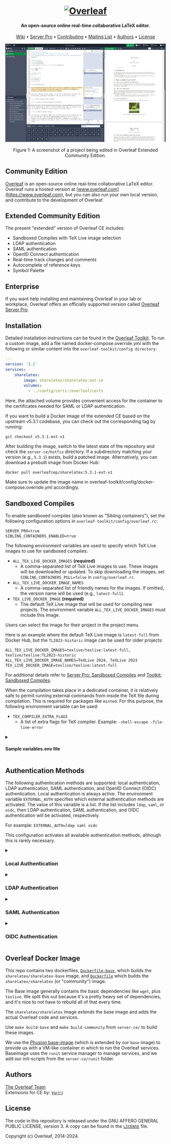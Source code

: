 <h1 align="center">
  <br>
  <a href="https://www.overleaf.com"><img src="doc/logo.png" alt="Overleaf" width="300"></a>
</h1>

<h4 align="center">An open-source online real-time collaborative LaTeX editor.</h4>

<p align="center">
  <a href="https://github.com/overleaf/overleaf/wiki">Wiki</a> •
  <a href="https://www.overleaf.com/for/enterprises">Server Pro</a> •
  <a href="#contributing">Contributing</a> •
  <a href="https://mailchi.mp/overleaf.com/community-edition-and-server-pro">Mailing List</a> •
  <a href="#authors">Authors</a> •
  <a href="#license">License</a>
</p>

<img src="doc/screenshot.png" alt="A screenshot of a project being edited in Overleaf Extended Community Edition">
<p align="center">
  Figure 1: A screenshot of a project being edited in Overleaf Extended Community Edition.
</p>

## Community Edition

[Overleaf](https://www.overleaf.com) is an open-source online real-time collaborative LaTeX editor. Overleaf runs a hosted version at [www.overleaf.com](https://www.overleaf.com), but you can also run your own local version, and contribute to the development of Overleaf.

## Extended Community Edition

The present "extended" version of Overleaf CE includes:

- Sandboxed Compiles with TeX Live image selection
- LDAP authentication
- SAML authentication
- OpenID Connect authentication
- Real-time track changes and comments
- Autocomplete of reference keys
- Symbol Palette

## Enterprise

If you want help installing and maintaining Overleaf in your lab or workplace, Overleaf offers an officially supported version called [Overleaf Server Pro](https://www.overleaf.com/for/enterprises).

## Installation

Detailed installation instructions can be found in the [Overleaf Toolkit](https://github.com/overleaf/toolkit/).
To run a custom image, add a file named docker-compose.override.yml with the following or similar content into the `overleaf-toolkit/config directory`:

```yml
---
version: '2.2'
services:
    sharelatex:
        image: sharelatex/sharelatex:ext-ce
        volumes:
          - ../config/certs:/overleaf/certs
```
Here, the attached volume provides convenient access for the container to the certificates needed for SAML or LDAP authentication.

If you want to build a Docker image of the extended CE based on the upstream v5.3.1 codebase, you can check out the corresponding tag by running:
```
git checkout v5.3.1-ext-v1
```
After building the image, switch to the latest state of the repository and check the `server-ce/hotfix` directory. If a subdirectory matching your version (e.g., `5.3.1`) exists, build a patched image.
Alternatively, you can download a prebuilt image from Docker Hub:
```
docker pull overleafcep/sharelatex:5.3.1-ext-v1
```
Make sure to update the image name in overleaf-toolkit/config/docker-compose.override.yml accordingly.

## Sandboxed Compiles

To enable sandboxed compiles (also known as "Sibling containers"), set the following configuration options in `overleaf-toolkit/config/overleaf.rc`:

```
SERVER_PRO=true
SIBLING_CONTAINERS_ENABLED=true
```

The following environment variables are used to specify which TeX Live images to use for sandboxed compiles:

- `ALL_TEX_LIVE_DOCKER_IMAGES` **(required)**
    * A comma-separated list of TeX Live images to use. These images will be downloaded or updated.
      To skip downloading the images, set `SIBLING_CONTAINERS_PULL=false` in `config/overleaf.rc`.
- `ALL_TEX_LIVE_DOCKER_IMAGE_NAMES`
    * A comma-separated list of friendly names for the images. If omitted, the version name will be used (e.g., `latest-full`).
- `TEX_LIVE_DOCKER_IMAGE` **(required)**
    * The default TeX Live image that will be used for compiling new projects. The environment variable `ALL_TEX_LIVE_DOCKER_IMAGES` must include this image.

Users can select the image for their project in the project menu.

Here is an example where the default TeX Live image is `latest-full` from Docker Hub, but the `TL2023-historic` image can be used for older projects:
```
ALL_TEX_LIVE_DOCKER_IMAGES=texlive/texlive:latest-full, texlive/texlive:TL2023-historic
ALL_TEX_LIVE_DOCKER_IMAGE_NAMES=TeXLive 2024, TeXLive 2023
TEX_LIVE_DOCKER_IMAGE=texlive/texlive:latest-full
```
For additional details refer to
[Server Pro: Sandboxed Compiles](https://github.com/overleaf/overleaf/wiki/Server-Pro:-Sandboxed-Compiles) and
[Toolkit: Sandboxed Compiles](https://github.com/overleaf/toolkit/blob/master/doc/sandboxed-compiles.md).

When the compilation takes place in a dedicated container, it is relatively safe to permit running external commands from inside the TeX
file during compilation. This is required for packages like `minted`. For this purpose, the following environment variable can be used:

- `TEX_COMPILER_EXTRA_FLAGS`
    * A list of extra flags for TeX compiler. Example: `-shell-escape -file-line-error`

<details>
<summary><h4>Sample variables.env file</h4></summary>

```
OVERLEAF_APP_NAME="Our Overleaf Instance"

ENABLED_LINKED_FILE_TYPES=project_file,project_output_file

# Enables Thumbnail generation using ImageMagick
ENABLE_CONVERSIONS=true

# Disables email confirmation requirement
EMAIL_CONFIRMATION_DISABLED=true

## Nginx
# NGINX_WORKER_PROCESSES=4
# NGINX_WORKER_CONNECTIONS=768

## Set for TLS via nginx-proxy
# OVERLEAF_BEHIND_PROXY=true
# OVERLEAF_SECURE_COOKIE=true

OVERLEAF_SITE_URL=http://my-overleaf-instance.com
OVERLEAF_NAV_TITLE=Our Overleaf Instance
# OVERLEAF_HEADER_IMAGE_URL=http://somewhere.com/mylogo.png
OVERLEAF_ADMIN_EMAIL=support@example.com

OVERLEAF_LEFT_FOOTER=[{"text": "Contact your support team", "url": "mailto:support@example.com"}]
OVERLEAF_RIGHT_FOOTER=[{"text":"Hello, I am on the Right", "url":"https://github.com/yu-i-i/overleaf-cep"}]

OVERLEAF_EMAIL_FROM_ADDRESS=team@example.com
OVERLEAF_EMAIL_SMTP_HOST=smtp.example.com
OVERLEAF_EMAIL_SMTP_PORT=587
OVERLEAF_EMAIL_SMTP_SECURE=false
# OVERLEAF_EMAIL_SMTP_USER=
# OVERLEAF_EMAIL_SMTP_PASS=
# OVERLEAF_EMAIL_SMTP_NAME=
OVERLEAF_EMAIL_SMTP_LOGGER=false
OVERLEAF_EMAIL_SMTP_TLS_REJECT_UNAUTH=true
OVERLEAF_EMAIL_SMTP_IGNORE_TLS=false
OVERLEAF_CUSTOM_EMAIL_FOOTER=This system is run by department x

OVERLEAF_PROXY_LEARN=true
NAV_HIDE_POWERED_BY=true

########################
## Sandboxed Compiles ##
########################

ALL_TEX_LIVE_DOCKER_IMAGES=texlive/texlive:latest-full, texlive/texlive:TL2023-historic
ALL_TEX_LIVE_DOCKER_IMAGE_NAMES=TeXLive 2024, TeXLive 2023
TEX_LIVE_DOCKER_IMAGE=texlive/texlive:latest-full
TEX_COMPILER_EXTRA_FLAGS=-shell-escape
```
</details>

## Authentication Methods

The following authentication methods are supported: local authentication, LDAP authentication, SAML authentication,
and OpenID Connect (OIDC) authentication. Local authentication is always active. The environment variable `EXTERNAL_AUTH`
specifies which external authentication methods are activated. The value of this variable is a list. If the list includes `ldap`, `saml`, or `oidc`,
then LDAP authentication, SAML authentication, and OIDC authentication will be activated, respectively. 

For example: `EXTERNAL_AUTH=ldap saml oidc`

This configuration activates all available authentication methods, although this is rarely necessary.

<details>
<summary><h3>Local Authentication</h3></summary>

Password of local users stored in the MongoDB database. An admin user can create a new local user. For details, visit the
[wiki of Overleaf project](https://github.com/overleaf/overleaf/wiki/Creating-and-managing-users).

It is possible to enforce password restrictions on local users:


* `OVERLEAF_PASSWORD_VALIDATION_MIN_LENGTH`: The minimum length required

* `OVERLEAF_PASSWORD_VALIDATION_MAX_LENGTH`: The maximum length allowed

* `OVERLEAF_PASSWORD_VALIDATION_PATTERN`: is used to validate password strength

  - `abc123` – password requires 3 letters and 3 numbers and be at least 6 characters long
  - `aA` – password requires lower and uppercase letters and be at least 2 characters long
  - `ab$3` – it must contain letters, digits and symbols and be at least 4 characters long
  - There are 4 groups of characters: letters, UPPERcase letters, digits, symbols. Anything that is neither a letter nor a digit is considered to be a symbol.

</details>

<details>
<summary><h3>LDAP Authentication</h3></summary>

Internally, Overleaf LDAP uses the [passport-ldapauth](https://github.com/vesse/passport-ldapauth) library. Most of these configuration options are passed through to the `server` config object which is used to configure `passport-ldapauth`. If you are having issues configuring LDAP, it is worth reading the README for `passport-ldapauth` to understand the configuration it expects.

When using Local and LDAP authentication methods, a user enters a `username` and `password` in the login form. If LDAP authentication is enabled, it is attempted first:

1. An LDAP user is searched for in the LDAP directory using the filter defined by `OVERLEAF_LDAP_SEARCH_FILTER` and authenticated.
2. If authentication is successful, the Overleaf users database is checked for a user with the primary email address that matches the email address of the authenticated LDAP user:
   - If a matching user is found, the `hashedPassword` field for this user is deleted (if it exists). This ensures that the user can only log in via LDAP authentication in the future.
   - If no matching user is found, a new Overleaf user is created using the email, first name, and last name retrieved from the LDAP server.
3. If LDAP authentication fails or is unsuccessful, local authentication is attempted.

#### Environment Variables

- `OVERLEAF_LDAP_URL` **(required)**
    * URL of the LDAP server.

      - Example: `ldaps://ldap.example.com:636` (LDAP over SSL)
      - Example: `ldap://ldap.example.com:389` (unencrypted or STARTTLS, if configured).

- `OVERLEAF_LDAP_EMAIL_ATT`
    * The email attribute returned by the LDAP server, default `mail`. Each LDAP user must have at least one email address.
      If multiple addresses are provided, only the first one will be used.

- `OVERLEAF_LDAP_FIRST_NAME_ATT`
    * The property name holding the first name of the user which is used in the application, usually `givenName`.

- `OVERLEAF_LDAP_LAST_NAME_ATT`
    * The property name holding the family name of the user which is used in the application, usually `sn`.

- `OVERLEAF_LDAP_NAME_ATT`
    * The property name holding the full name of the user, usually `cn`. If either of the two previous variables is not defined,
      the first and/or last name of the user is extracted from this variable. Otherwise, it is not used.

- `OVERLEAF_LDAP_PLACEHOLDER`
    * The placeholder for the login form, defaults to `Username`.

- `OVERLEAF_LDAP_UPDATE_USER_DETAILS_ON_LOGIN`
    * If set to `true`, updates the LDAP user `first_name` and `last_name` field on login, and turn off the user details form on the `/user/settings`
      page for LDAP users. Otherwise, details will be fetched only on first login.

- `OVERLEAF_LDAP_BIND_DN`
    * The distinguished name of the LDAP user that should be used for the LDAP connection
      (this user should be able to search/list accounts on the LDAP server),
      e.g., `cn=ldap_reader,dc=example,dc=com`. If not defined, anonymous binding is used.

- `OVERLEAF_LDAP_BIND_CREDENTIALS`
    * Password for `OVERLEAF_LDAP_BIND_DN`.

- `OVERLEAF_LDAP_BIND_PROPERTY`
    * Property of the user to bind against the client, defaults to `dn`.

- `OVERLEAF_LDAP_SEARCH_BASE` **(required)**
    * The base DN from which to search for users. E.g., `ou=people,dc=example,dc=com`.

- `OVERLEAF_LDAP_SEARCH_FILTER`
    * LDAP search filter with which to find a user. Use the literal '{{username}}' to have the given username be interpolated in for the LDAP search.

      - Example: `(|(uid={{username}})(mail={{username}}))` (user can login with email or with login name).
      - Example: `(sAMAccountName={{username}})` (Active Directory).

- `OVERLEAF_LDAP_SEARCH_SCOPE`
    * The scope of the search can be `base`, `one`, or `sub` (default).

- `OVERLEAF_LDAP_SEARCH_ATTRIBUTES`
    * JSON array of attributes to fetch from the LDAP server, e.g., `["uid", "mail", "givenName", "sn"]`.
      By default, all attributes are fetched.

- `OVERLEAF_LDAP_STARTTLS`
    * If `true`, LDAP over TLS is used.

- `OVERLEAF_LDAP_TLS_OPTS_CA_PATH`
    * Path to the file containing the CA certificate used to verify the LDAP server's SSL/TLS certificate. If there are multiple certificates, then
      it can be a JSON array of paths to the certificates. The files must be accessible to the docker container.

      - Example (one certificate): `/overleaf/certs/ldap_ca_cert.pem`
      - Example (multiple certificates): `["/overleaf/certs/ldap_ca_cert1.pem", "/overleaf/certs/ldap_ca_cert2.pem"]`

- `OVERLEAF_LDAP_TLS_OPTS_REJECT_UNAUTH`
    * If `true`, the server certificate is verified against the list of supplied CAs.

- `OVERLEAF_LDAP_CACHE`
    * If `true`, then up to 100 credentials at a time will be cached for 5 minutes.

- `OVERLEAF_LDAP_TIMEOUT`
    * How long the client should let operations live for before timing out, ms (Default: Infinity).

- `OVERLEAF_LDAP_CONNECT_TIMEOUT`
    * How long the client should wait before timing out on TCP connections, ms (Default: OS default).

- `OVERLEAF_LDAP_IS_ADMIN_ATT` and `OVERLEAF_LDAP_IS_ADMIN_ATT_VALUE`
    * When both environment variables are set, the login process updates `user.isAdmin = true` if the LDAP profile contains the attribute specified by
     `OVERLEAF_LDAP_IS_ADMIN_ATT` and its value either matches `OVERLEAF_LDAP_IS_ADMIN_ATT_VALUE` or is an array containing `OVERLEAF_LDAP_IS_ADMIN_ATT_VALUE`,
      otherwise `user.isAdmin` is set to `false`. If either of these variables is not set, then the admin status is only set to `true` during admin user
      creation in Launchpad.

The following five variables are used to configure how user contacts are retrieved from the LDAP server.

- `OVERLEAF_LDAP_CONTACTS_FILTER`
    * The filter used to search for users in the LDAP server to be loaded into contacts. The placeholder '{{userProperty}}' within the filter is replaced with the value of
    the property specified by `OVERLEAF_LDAP_CONTACTS_PROPERTY` from the LDAP user initiating the search. If not defined, no users are retrieved from the LDAP server into contacts.

- `OVERLEAF_LDAP_CONTACTS_SEARCH_BASE`
    * Specifies the base DN from which to start searching for the contacts. Defaults to `OVERLEAF_LDAP_SEARCH_BASE`.

- `OVERLEAF_LDAP_CONTACTS_SEARCH_SCOPE`
    * The scope of the search can be `base`, `one`, or `sub` (default).

- `OVERLEAF_LDAP_CONTACTS_PROPERTY`
    * Specifies the property of the user object that will replace the '{{userProperty}}' placeholder in the `OVERLEAF_LDAP_CONTACTS_FILTER`.

- `OVERLEAF_LDAP_CONTACTS_NON_LDAP_VALUE`
    * Specifies the value of the `OVERLEAF_LDAP_CONTACTS_PROPERTY` if the search is initiated by a non-LDAP user. If this variable is not defined, the resulting filter
      will match nothing. The value `*` can be used as a wildcard.

<details>
<summary><h5>Example</h5></summary>

    OVERLEAF_LDAP_CONTACTS_FILTER=(gidNumber={{userProperty}})
    OVERLEAF_LDAP_CONTACTS_PROPERTY=gidNumber
    OVERLEAF_LDAP_CONTACTS_NON_LDAP_VALUE=1000

The above example results in loading into the contacts of the current LDAP user all LDAP users who have the same UNIX `gid`. Non-LDAP users will have all LDAP users with UNIX `gid=1000` in their contacts.

</details>


<details>
<summary><h4>Sample variables.env file</h4></summary>

```
OVERLEAF_APP_NAME="Our Overleaf Instance"

ENABLED_LINKED_FILE_TYPES=project_file,project_output_file

# Enables Thumbnail generation using ImageMagick
ENABLE_CONVERSIONS=true

# Disables email confirmation requirement
EMAIL_CONFIRMATION_DISABLED=true

## Nginx
# NGINX_WORKER_PROCESSES=4
# NGINX_WORKER_CONNECTIONS=768

## Set for TLS via nginx-proxy
# OVERLEAF_BEHIND_PROXY=true
# OVERLEAF_SECURE_COOKIE=true

OVERLEAF_SITE_URL=http://my-overleaf-instance.com
OVERLEAF_NAV_TITLE=Our Overleaf Instance
# OVERLEAF_HEADER_IMAGE_URL=http://somewhere.com/mylogo.png
OVERLEAF_ADMIN_EMAIL=support@example.com

OVERLEAF_LEFT_FOOTER=[{"text": "Contact your support team", "url": "mailto:support@example.com"}]
OVERLEAF_RIGHT_FOOTER=[{"text":"Hello, I am on the Right", "url":"https://github.com/yu-i-i/overleaf-cep"}]

OVERLEAF_EMAIL_FROM_ADDRESS=team@example.com
OVERLEAF_EMAIL_SMTP_HOST=smtp.example.com
OVERLEAF_EMAIL_SMTP_PORT=587
OVERLEAF_EMAIL_SMTP_SECURE=false
# OVERLEAF_EMAIL_SMTP_USER=
# OVERLEAF_EMAIL_SMTP_PASS=
# OVERLEAF_EMAIL_SMTP_NAME=
OVERLEAF_EMAIL_SMTP_LOGGER=false
OVERLEAF_EMAIL_SMTP_TLS_REJECT_UNAUTH=true
OVERLEAF_EMAIL_SMTP_IGNORE_TLS=false
OVERLEAF_CUSTOM_EMAIL_FOOTER=This system is run by department x

OVERLEAF_PROXY_LEARN=true
NAV_HIDE_POWERED_BY=true

#################
## LDAP for CE ##
#################

EXTERNAL_AUTH=ldap
OVERLEAF_LDAP_URL=ldap://ldap.example.com:389
OVERLEAF_LDAP_STARTTLS=true
OVERLEAF_LDAP_TLS_OPTS_CA_PATH=/overleaf/certs/ldap_ca_cert.pem
OVERLEAF_LDAP_SEARCH_BASE=ou=people,dc=example,dc=com
OVERLEAF_LDAP_SEARCH_FILTER=(|(uid={{username}})(mail={{username}}))
OVERLEAF_LDAP_BIND_DN=cn=ldap_reader,dc=example,dc=com
OVERLEAF_LDAP_BIND_CREDENTIALS=GoodNewsEveryone
OVERLEAF_LDAP_EMAIL_ATT=mail
OVERLEAF_LDAP_FIRST_NAME_ATT=givenName
OVERLEAF_LDAP_LAST_NAME_ATT=sn
# OVERLEAF_LDAP_NAME_ATT=cn
OVERLEAF_LDAP_SEARCH_ATTRIBUTES=["uid", "sn", "givenName", "mail"]

OVERLEAF_LDAP_UPDATE_USER_DETAILS_ON_LOGIN=true

OVERLEAF_LDAP_PLACEHOLDER='Username or email address'

OVERLEAF_LDAP_IS_ADMIN_ATT=mail
OVERLEAF_LDAP_IS_ADMIN_ATT_VALUE=admin@example.com

OVERLEAF_LDAP_CONTACTS_FILTER=(gidNumber={{userProperty}})
OVERLEAF_LDAP_CONTACTS_PROPERTY=gidNumber
OVERLEAF_LDAP_CONTACTS_NON_LDAP_VALUE='*'
```
</details>

<details>
<summary><i>Deprecated variables</i></summary>

**These variables will be removed soon**, use `OVERLEAF_LDAP_IS_ADMIN_ATT` and `OVERLEAF_LDAP_IS_ADMIN_ATT_VALUE` instead.

The following variables are used to determine if the user has admin rights.
Please note: the user gains admin status if the search result is not empty, not when the user is explicitly included in the search results.

- `OVERLEAF_LDAP_ADMIN_SEARCH_BASE`
    * Specifies the base DN from which to start searching for the admin group. If this variable is defined,
    `OVERLEAF_LDAP_ADMIN_SEARCH_FILTER` must also be defined for the search to function properly.

- `OVERLEAF_LDAP_ADMIN_SEARCH_FILTER`
    * Defines the LDAP search filter used to identify the admin group. The placeholder `{{dn}}` within the filter
      is replaced with the value of the property specified by `OVERLEAF_LDAP_ADMIN_DN_PROPERTY`. The placeholder `{{username}}` is also supported.

- `OVERLEAF_LDAP_ADMIN_DN_PROPERTY`
    * Specifies the property of the user object that will replace the '{{dn}}' placeholder
      in the `OVERLEAF_LDAP_ADMIN_SEARCH_FILTER`, defaults to `dn`.

- `OVERLEAF_LDAP_ADMIN_SEARCH_SCOPE`
    * The scope of the LDAP search can be `base`, `one`, or `sub` (default)

<details>
<summary><h5>Example</h5></summary>

In the following example admins are members of a group `admins`, the objectClass of the entry `admins` is `groupOfNames`:

    OVERLEAF_LDAP_ADMIN_SEARCH_BASE='cn=admins,ou=group,dc=example,dc=com'
    OVERLEAF_LDAP_ADMIN_SEARCH_FILTER='(member={{dn}})'

In the following example admins are members of a group 'admins', the objectClass of the entry `admins` is `posixGroup`:

    OVERLEAF_LDAP_ADMIN_SEARCH_BASE='cn=admins,ou=group,dc=example,dc=com'
    OVERLEAF_LDAP_ADMIN_SEARCH_FILTER='(memberUid={{username}})'

In the following example admins are users with UNIX gid=1234:

    OVERLEAF_LDAP_ADMIN_SEARCH_BASE='ou=people,dc=example,dc=com'
    OVERLEAF_LDAP_ADMIN_SEARCH_FILTER='(&(gidNumber=1234)(uid={{username}}))'

In the following example admin is the user with `uid=someuser`:

    OVERLEAF_LDAP_ADMIN_SEARCH_BASE='ou=people,dc=example,dc=com'
    OVERLEAF_LDAP_ADMIN_SEARCH_FILTER='(&(uid=someuser)(uid={{username}}))'

The filter

    OVERLEAF_LDAP_ADMIN_SEARCH_FILTER='(uid=someuser)'

where `someuser` is the uid of an existing user, will always produce a non-empty search result.
As a result, **every user will be granted admin rights**, not just `someuser`, as one might expect.

</details>
</details>
</details>

<details>
<summary><h3>SAML Authentication</h3></summary>

Internally, Overleaf SAML module uses the [passport-saml](https://github.com/node-saml/passport-saml) library, most of the following
configuration options are passed through to `passport-saml`. If you are having issues configuring SAML, it is worth reading the README
for `passport-saml` to get a feel for the configuration it expects.

When using the SAML authentication method, a user is redirected to the Identity Provider (IdP) authentication site.
If the IdP successfully authenticates the user, the Overleaf users database is checked for a record containing a `samlIdentifiers` field structured as follows:

```
samlIdentifiers: [
  {
    externalUserId: "...",
    providerId: "1",
    userIdAttribute: "..."
  }
]
```
The `externalUserId` must match the value of the property specified by `userIdAttribute` in the user profile returned by the IdP server.

If no matching record is found, the database is searched for a user with the primary email address matching the email in the IdP user profile:

- If such a user is found, the `hashedPassword` field is deleted to disable local authentication, and the `samlIdentifiers` field is added.
- If no matching user is found, a new user is created with the email address and `samlIdentifiers` from the IdP profile.

**Note:** Currently, only one SAML IdP is supported. The `providerId` field in `samlIdentifiers` is fixed to `'1'`.

#### Environment Variables

- `OVERLEAF_SAML_IDENTITY_SERVICE_NAME`
    * Display name for the identity service, used on the login page (default: `Log in with SAML IdP`).

- `OVERLEAF_SAML_USER_ID_FIELD`
    * The value of this attribute will be used by Overleaf as the external user ID, defaults to `nameID`.

- `OVERLEAF_SAML_EMAIL_FIELD`
    * Name of the Email field in user profile, defaults to `nameID`.

- `OVERLEAF_SAML_FIRST_NAME_FIELD`
    * Name of the firstName field in user profile, defaults to `givenName`.

- `OVERLEAF_SAML_LAST_NAME_FIELD`
    * Name of the lastName field in user profile, defaults to `lastName`

- `OVERLEAF_SAML_UPDATE_USER_DETAILS_ON_LOGIN`
    * If set to `true`, updates the user `first_name` and `last_name` field on login,
      and turn off the user details form on `/user/settings` page.

- `OVERLEAF_SAML_ENTRYPOINT` **(required)**
    * Entrypoint URL for the SAML identity service.

      - Example: `https://idp.example.com/simplesaml/saml2/idp/SSOService.php`
      - Azure Example: `https://login.microsoftonline.com/8b26b46a-6dd3-45c7-a104-f883f4db1f6b/saml2`

- `OVERLEAF_SAML_ISSUER` **(required)**
    * The Issuer name.

- `OVERLEAF_SAML_AUDIENCE`
    * Expected saml response Audience, defaults to value of `OVERLEAF_SAML_ISSUER`.

- `OVERLEAF_SAML_IDP_CERT` **(required)**
    * Path to a file containing the Identity Provider's public certificate, used to validate the signatures of incoming SAML responses. If the Identity Provider has multiple valid signing certificates, then
      it can be a JSON array of paths to the certificates.

        - Example (one certificate): `/overleaf/certs/idp_cert.pem`
        - Example (multiple certificates): `["/overleaf/certs/idp_cert.pem", "/overleaf/certs/idp_cert_old.pem"]`

- `OVERLEAF_SAML_PUBLIC_CERT`
    * Path to a file containing public signing certificate used to embed in auth requests in order for the IdP to validate the signatures of the incoming SAML Request. It's required when setting up the [metadata endpoint](#metadata-for-the-identity-provider)
      when the strategy is configured with a `OVERLEAF_SAML_PRIVATE_KEY`. A JSON array of paths to certificates can be provided to support certificate rotation. When supplying an array of certificates, the first entry in the array should match the
      current `OVERLEAF_SAML_PRIVATE_KEY`. Additional entries in the array can be used to publish upcoming certificates to IdPs before changing the `OVERLEAF_SAML_PRIVATE_KEY`.

- `OVERLEAF_SAML_PRIVATE_KEY`
    * Path to a file containing a PEM-formatted private key matching the `OVERLEAF_SAML_PUBLIC_CERT` used to sign auth requests sent by passport-saml.

- `OVERLEAF_SAML_DECRYPTION_CERT`
    *  Path to a file containing public certificate, used for the [metadata endpoint](#metadata-for-the-identity-provider).

- `OVERLEAF_SAML_DECRYPTION_PVK`
    * Path to a file containing private key  matching the `OVERLEAF_SAML_DECRYPTION_CERT` that will be used to attempt to decrypt any encrypted assertions that are received.

- `OVERLEAF_SAML_SIGNATURE_ALGORITHM`
    * Optionally set the signature algorithm for signing requests,
          valid values are 'sha1' (default), 'sha256' (prefered), 'sha512' (most secure, check if your IdP supports it).

- `OVERLEAF_SAML_ADDITIONAL_PARAMS`
    * JSON dictionary of additional query params to add to all requests.

- `OVERLEAF_SAML_ADDITIONAL_AUTHORIZE_PARAMS`
    * JSON dictionary of additional query params to add to 'authorize' requests.

        - Example: `{"some_key": "some_value"}`

- `OVERLEAF_SAML_IDENTIFIER_FORMAT`
    * Name identifier format to request from the identity provider (default: `urn:oasis:names:tc:SAML:1.1:nameid-format:emailAddress`).
      If using `urn:oasis:names:tc:SAML:2.0:nameid-format:persistent`, ensure the `OVERLEAF_SAML_EMAIL_FIELD` envirionment variable is defined.
      If `urn:oasis:names:tc:SAML:2.0:nameid-format:transient` is required, you must also define the `OVERLEAF_SAML_ID_FIELD` environment variable,
      which can, for example, be set to the user's email address.

- `OVERLEAF_SAML_ACCEPTED_CLOCK_SKEW_MS`
    * Time in milliseconds of skew that is acceptable between client and server when checking OnBefore and NotOnOrAfter assertion
          condition validity timestamps. Setting to -1 will disable checking these conditions entirely. Default is 0.

- `OVERLEAF_SAML_ATTRIBUTE_CONSUMING_SERVICE_INDEX`
    * `AttributeConsumingServiceIndex` attribute to add to AuthnRequest to instruct the IdP which attribute set to attach
          to the response ([link](http://blog.aniljohn.com/2014/01/data-minimization-front-channel-saml-attribute-requests.html)).

- `OVERLEAF_SAML_AUTHN_CONTEXT`
    * JSON array of name identifier format values to request auth context. Default: `["urn:oasis:names:tc:SAML:2.0:ac:classes:PasswordProtectedTransport"]`.

- `OVERLEAF_SAML_FORCE_AUTHN`
    * If `true`, the initial SAML request from the service provider specifies that the IdP should force re-authentication of the user,
          even if they possess a valid session.

- `OVERLEAF_SAML_DISABLE_REQUESTED_AUTHN_CONTEXT`
    * If `true`, do not request a specific auth context. For example, you can this this to `true` to allow additional contexts such as password-less logins (`urn:oasis:names:tc:SAML:2.0:ac:classes:X509`). Support for additional contexts is dependant on your IdP.

- `OVERLEAF_SAML_AUTHN_REQUEST_BINDING`
    * If set to `HTTP-POST`, will request authentication from IdP via HTTP POST binding, otherwise defaults to HTTP-Redirect.

- `OVERLEAF_SAML_VALIDATE_IN_RESPONSE_TO`
    * If `always`, then InResponseTo will be validated from incoming SAML responses.
    * If `never`, then InResponseTo  won't be validated (default).
    * If `ifPresent`, then InResponseTo will only be validated if present in the incoming SAML response.

- `OVERLEAF_SAML_REQUEST_ID_EXPIRATION_PERIOD_MS`
    * Defines the expiration time when a Request ID generated for a SAML request will not be valid if seen
          in a SAML response in the `InResponseTo` field. Default: 28800000 (8 hours).

- `OVERLEAF_SAML_LOGOUT_URL`
    * base address to call with logout requests (default: `entryPoint`).

      - Example: `https://idp.example.com/simplesaml/saml2/idp/SingleLogoutService.php`

- `OVERLEAF_SAML_ADDITIONAL_LOGOUT_PARAMS`
    * JSON dictionary of additional query params to add to 'logout' requests.

- `OVERLEAF_SAML_IS_ADMIN_FIELD` and `OVERLEAF_SAML_IS_ADMIN_FIELD_VALUE`
    * When both environment variables are set, the login process updates `user.isAdmin = true` if the profile returned by the SAML IdP contains the attribute specified by
     `OVERLEAF_SAML_IS_ADMIN_FIELD` and its value either matches `OVERLEAF_SAML_IS_ADMIN_FIELD_VALUE` or is an array containing `OVERLEAF_SAML_IS_ADMIN_FIELD_VALUE`,
      otherwise `user.isAdmin` is set to `false`. If either of these variables is not set, then the admin status is only set to `true` during admin user
      creation in Launchpad.

#### Metadata for the Identity Provider

The current version of Overleaf CE includes and endpoint to retrieve Service Provider Metadata: `http://my-overleaf-instance.com/saml/meta`

The Identity Provider will need to be configured to recognize the Overleaf server as a "Service Provider". Consult the documentation for your SAML server for instructions on how to do this.

Below is an example of appropriate Service Provider metadata:

<details>
<summary><h5>ol-meta.xml</h5></summary>

```
<?xml version="1.0"?>
<EntityDescriptor xmlns="urn:oasis:names:tc:SAML:2.0:metadata"
                  xmlns:ds="http://www.w3.org/2000/09/xmldsig#"
                  entityID="MyOverleaf"
                  ID="_b508c83b7dda452f5b269383fb391107116f8f57">
  <SPSSODescriptor protocolSupportEnumeration="urn:oasis:names:tc:SAML:2.0:protocol" AuthnRequestsSigned="true" WantAssertionsSigned="true">
    <KeyDescriptor use="signing">
      <ds:KeyInfo>
        <ds:X509Data>
          <ds:X509Certificate>MII...
[skipped]
</ds:X509Certificate>
        </ds:X509Data>
      </ds:KeyInfo>
    </KeyDescriptor>
    <KeyDescriptor use="encryption">
      <ds:KeyInfo>
        <ds:X509Data>
          <ds:X509Certificate>MII...
[skipped]
</ds:X509Certificate>
        </ds:X509Data>
      </ds:KeyInfo>
      <EncryptionMethod Algorithm="http://www.w3.org/2009/xmlenc11#aes256-gcm"/>
      <EncryptionMethod Algorithm="http://www.w3.org/2009/xmlenc11#aes128-gcm"/>
      <EncryptionMethod Algorithm="http://www.w3.org/2001/04/xmlenc#aes256-cbc"/>
      <EncryptionMethod Algorithm="http://www.w3.org/2001/04/xmlenc#aes128-cbc"/>
    </KeyDescriptor>
    <SingleLogoutService Binding="urn:oasis:names:tc:SAML:2.0:bindings:HTTP-POST"
                         Location="https://my-overleaf-instance.com/saml/logout/callback"/>
    <NameIDFormat>urn:oasis:names:tc:SAML:1.1:nameid-format:emailAddress</NameIDFormat>
    <AssertionConsumerService index="1"
                              isDefault="true"
                              Binding="urn:oasis:names:tc:SAML:2.0:bindings:HTTP-POST"
                              Location="https://my-overleaf-instance.com/saml/login/callback"/>
  </SPSSODescriptor>
</EntityDescriptor>

```
</details>

Note the certificates, `AssertionConsumerService.Location`, `SingleLogoutService.Location` and `EntityDescriptor.entityID`
and set as appropriate in your IdP configuration, or send the metadata file to the IdP admin.

<details>
<summary><h4>Sample variables.env file</h4></summary>

```
OVERLEAF_APP_NAME="Our Overleaf Instance"

ENABLED_LINKED_FILE_TYPES=project_file,project_output_file

# Enables Thumbnail generation using ImageMagick
ENABLE_CONVERSIONS=true

# Disables email confirmation requirement
EMAIL_CONFIRMATION_DISABLED=true

## Nginx
# NGINX_WORKER_PROCESSES=4
# NGINX_WORKER_CONNECTIONS=768

## Set for TLS via nginx-proxy
# OVERLEAF_BEHIND_PROXY=true
# OVERLEAF_SECURE_COOKIE=true

OVERLEAF_SITE_URL=http://my-overleaf-instance.com
OVERLEAF_NAV_TITLE=Our Overleaf Instance
# OVERLEAF_HEADER_IMAGE_URL=http://somewhere.com/mylogo.png
OVERLEAF_ADMIN_EMAIL=support@example.com

OVERLEAF_LEFT_FOOTER=[{"text": "Contact your support team", "url": "mailto:support@example.com"}]
OVERLEAF_RIGHT_FOOTER=[{"text":"Hello, I am on the Right", "url":"https://github.com/yu-i-i/overleaf-cep"}]

OVERLEAF_EMAIL_FROM_ADDRESS=team@example.com
OVERLEAF_EMAIL_SMTP_HOST=smtp.example.com
OVERLEAF_EMAIL_SMTP_PORT=587
OVERLEAF_EMAIL_SMTP_SECURE=false
# OVERLEAF_EMAIL_SMTP_USER=
# OVERLEAF_EMAIL_SMTP_PASS=
# OVERLEAF_EMAIL_SMTP_NAME=
OVERLEAF_EMAIL_SMTP_LOGGER=false
OVERLEAF_EMAIL_SMTP_TLS_REJECT_UNAUTH=true
OVERLEAF_EMAIL_SMTP_IGNORE_TLS=false
OVERLEAF_CUSTOM_EMAIL_FOOTER=This system is run by department x

OVERLEAF_PROXY_LEARN=true
NAV_HIDE_POWERED_BY=true

#################
## SAML for CE ##
#################

EXTERNAL_AUTH=saml
OVERLEAF_SAML_IDENTITY_SERVICE_NAME='Log in with My IdP'
OVERLEAF_SAML_EMAIL_FIELD=mail
OVERLEAF_SAML_FIRST_NAME_FIELD=givenName
OVERLEAF_SAML_LAST_NAME_FIELD=sn
OVERLEAF_SAML_ENTRYPOINT=https://idp.example.com/simplesamlphp/saml2/idp/SSOService.php
OVERLEAF_SAML_CALLBACK_URL=https://my-overleaf-instance.com/saml/login/callback
OVERLEAF_SAML_LOGOUT_URL=https://idp.example.com/simplesamlphp/saml2/idp/SingleLogoutService.php
OVERLEAF_SAML_LOGOUT_CALLBACK_URL=https://my-overleaf-instance.com/saml/logout/callback
OVERLEAF_SAML_ISSUER=MyOverleaf
OVERLEAF_SAML_IDP_CERT=/overleaf/certs/idp_cert.pem
OVERLEAF_SAML_PUBLIC_CERT=/overleaf/certs/myol_cert.pem
OVERLEAF_SAML_PRIVATE_KEY=/overleaf/certs/myol_key.pem
OVERLEAF_SAML_DECRYPTION_CERT=/overleaf/certs/myol_decr_cert.pem
OVERLEAF_SAML_DECRYPTION_PVK=/overleaf/certs/myol_decr_key.pem
OVERLEAF_SAML_IS_ADMIN_FIELD=mail
OVERLEAF_SAML_IS_ADMIN_FIELD_VALUE=overleaf.admin@example.com
```
</details>
</details>

<details>
<summary><h3>OIDC Authentication</h3></summary>

Internally, Overleaf OIDC module uses the [passport-openidconnect](https://github.com/jaredhanson/passport-openidconnect) library.
If you are having issues configuring OpenID Connect, it is worth reading the README for `passport-openidconnect` to get a feel for the configuration it expects.


When using the OIDC authentication method, a user is redirected to the Identity Provider (IdP) authentication site.
If the IdP successfully authenticates the user, the Overleaf users database is checked for a record containing a `thirdPartyIdentifiers` field structured as follows:

```
thirdPartyIdentifiers: [
  {
    externalUserId: "...",
    externalData: null,
    providerId: "..."
  }
]
```

The `externalUserId` must match the user ID in the profile returned by the IdP server (see the `OVERLEAF_OIDC_USER_ID_FIELD` environment variable), and `providerId`
must match the ID of the OIDC provider (see the `OVERLEAF_OIDC_PROVIDER_ID`).

If no matching record is found, the database is searched for a user with the primary email address matching the email in the IdP user profile:
- If such a user is found, the `thirdPartyIdentifiers` field is updated.
- If no matching user is found, a new user is created with the email address and `thirdPartyIdentifiers` from the IdP profile.

In both cases, the user is said to be 'linked' to the external OIDC user. The user can be unlinked from the OIDC provider on the `/user/settings` page.


#### Environment Variables

The values of the following five required variables can be found using `.well-known/openid-configuration` endpoint of your OpenID Provider (OP).

- `OVERLEAF_OIDC_ISSUER` **(required)**

- `OVERLEAF_OIDC_AUTHORIZATION_URL` **(required)**

- `OVERLEAF_OIDC_TOKEN_URL` **(required)**

- `OVERLEAF_OIDC_USER_INFO_URL` **(required)**

- `OVERLEAF_OIDC_LOGOUT_URL` **(required)**

The values of the following two required variables will be provided by the admin of your OP

- `OVERLEAF_OIDC_CLIENT_ID` **(required)**

- `OVERLEAF_OIDC_CLIENT_SECRET` **(required)**

- `OVERLEAF_OIDC_SCOPE`
    * Default: `openid profile email`

- `OVERLEAF_OIDC_PROVIDER_ID`
    * Arbitrary ID of the OP, defaults to `oidc`.

- `OVERLEAF_OIDC_PROVIDER_NAME`
    * The name of the OP, used in the `Linked Accounts` section of the `/user/settings` page, defaults to `OIDC Provider`.

- `OVERLEAF_OIDC_IDENTITY_SERVICE_NAME`
    * Display name for the identity service, used on the login page (default: `Log in with $OVERLEAF_OIDC_PROVIDER_NAME`).

- `OVERLEAF_OIDC_PROVIDER_DESCRIPTION`
    * Description of OP, used in the `Linked Accounts` section (default: `Log in with $OVERLEAF_OIDC_PROVIDER_NAME`).

- `OVERLEAF_OIDC_PROVIDER_INFO_LINK`
    * `Learn more` URL in the OP description, default: no `Learn more` link in the description.

- `OVERLEAF_OIDC_PROVIDER_HIDE_NOT_LINKED`
    * Do not show OP on the `/user/settings` page, if the user's account is not linked with the OP, default `false`.

- `OVERLEAF_OIDC_USER_ID_FIELD`
    * The value of this attribute will be used by Overleaf as the external user ID, defaults to `id`.

- `OVERLEAF_OIDC_UPDATE_USER_DETAILS_ON_LOGIN`
    * If set to `true`, updates the user `first_name` and `last_name` field on login,
      and disables the user details form on `/user/settings` page.

- `OVERLEAF_OIDC_IS_ADMIN_FIELD` and `OVERLEAF_OIDC_IS_ADMIN_FIELD_VALUE`
    * When both environment variables are set, the login process updates `user.isAdmin = true` if the profile returned by the OP contains the attribute specified by
      `OVERLEAF_OIDC_IS_ADMIN_FIELD` and its value matches `OVERLEAF_OIDC_IS_ADMIN_FIELD_VALUE`, otherwise `user.isAdmin` is set to `false`.
      If `OVERLEAF_OIDC_IS_ADMIN_FIELD` is `email` then the value of the attribute `emails[0].value` is used for match checking.

<details>
<summary><h4>Sample variables.env file</h4></summary>

```
OVERLEAF_APP_NAME="Our Overleaf Instance"

ENABLED_LINKED_FILE_TYPES=project_file,project_output_file

# Enables Thumbnail generation using ImageMagick
ENABLE_CONVERSIONS=true

# Disables email confirmation requirement
EMAIL_CONFIRMATION_DISABLED=true

## Nginx
# NGINX_WORKER_PROCESSES=4
# NGINX_WORKER_CONNECTIONS=768

## Set for TLS via nginx-proxy
# OVERLEAF_BEHIND_PROXY=true
# OVERLEAF_SECURE_COOKIE=true

OVERLEAF_SITE_URL=http://my-overleaf-instance.com
OVERLEAF_NAV_TITLE=Our Overleaf Instance
# OVERLEAF_HEADER_IMAGE_URL=http://somewhere.com/mylogo.png
OVERLEAF_ADMIN_EMAIL=support@example.com

OVERLEAF_LEFT_FOOTER=[{"text": "Contact your support team", "url": "mailto:support@example.com"}]
OVERLEAF_RIGHT_FOOTER=[{"text":"Hello, I am on the Right", "url":"https://github.com/yu-i-i/overleaf-cep"}]

OVERLEAF_EMAIL_FROM_ADDRESS=team@example.com
OVERLEAF_EMAIL_SMTP_HOST=smtp.example.com
OVERLEAF_EMAIL_SMTP_PORT=587
OVERLEAF_EMAIL_SMTP_SECURE=false
# OVERLEAF_EMAIL_SMTP_USER=
# OVERLEAF_EMAIL_SMTP_PASS=
# OVERLEAF_EMAIL_SMTP_NAME=
OVERLEAF_EMAIL_SMTP_LOGGER=false
OVERLEAF_EMAIL_SMTP_TLS_REJECT_UNAUTH=true
OVERLEAF_EMAIL_SMTP_IGNORE_TLS=false
OVERLEAF_CUSTOM_EMAIL_FOOTER=This system is run by department x

OVERLEAF_PROXY_LEARN=true
NAV_HIDE_POWERED_BY=true

#################
## OIDC for CE ##
#################

EXTERNAL_AUTH=oidc

OVERLEAF_OIDC_PROVIDER_ID=oidc
OVERLEAF_OIDC_ISSUER=https://keycloak.provider.com/realms/example
OVERLEAF_OIDC_AUTHORIZATION_URL=https://keycloak.provider.com/realms/example/protocol/openid-connect/auth
OVERLEAF_OIDC_TOKEN_URL=https://keycloak.provider.com/realms/example/protocol/openid-connect/token
OVERLEAF_OIDC_USER_INFO_URL=https://keycloak.provider.com/realms/example/protocol/openid-connect/userinfo
OVERLEAF_OIDC_LOGOUT_URL=https://keycloak.provider.com/realms/example/protocol/openid-connect/logout
OVERLEAF_OIDC_CLIENT_ID=Overleaf-OIDC
OVERLEAF_OIDC_CLIENT_SECRET=DoNotUseThisATGgaAcTgCcATgGATTACAagGtTCaGcGTAG
OVERLEAF_OIDC_IDENTITY_SERVICE_NAME='Log in with Keycloak OIDC Provider'
OVERLEAF_OIDC_PROVIDER_NAME=OIDC Keycloak Provider
OVERLEAF_OIDC_PROVIDER_INFO_LINK=https://openid.net
OVERLEAF_OIDC_IS_ADMIN_FIELD=email
OVERLEAF_OIDC_IS_ADMIN_FIELD_VALUE=overleaf.admin@example.com
OVERLEAF_OIDC_UPDATE_USER_DETAILS_ON_LOGIN=false
```
</details>
</details>

## Overleaf Docker Image

This repo contains two dockerfiles, [`Dockerfile-base`](server-ce/Dockerfile-base), which builds the
`sharelatex/sharelatex-base` image, and [`Dockerfile`](server-ce/Dockerfile) which builds the
`sharelatex/sharelatex` (or "community") image.

The Base image generally contains the basic dependencies like `wget`, plus `texlive`.
We split this out because it's a pretty heavy set of
dependencies, and it's nice to not have to rebuild all of that every time.

The `sharelatex/sharelatex` image extends the base image and adds the actual Overleaf code
and services.

Use `make build-base` and `make build-community` from `server-ce/` to build these images.

We use the [Phusion base-image](https://github.com/phusion/baseimage-docker)
(which is extended by our `base` image) to provide us with a VM-like container
in which to run the Overleaf services. Baseimage uses the `runit` service
manager to manage services, and we add our init-scripts from the `server-ce/runit`
folder.

## Authors

[The Overleaf Team](https://www.overleaf.com/about)
<br>
Extensions for CE by: [yu-i-i](https://github.com/yu-i-i/overleaf-cep)

## License

The code in this repository is released under the GNU AFFERO GENERAL PUBLIC LICENSE, version 3. A copy can be found in the [`LICENSE`](LICENSE) file.

Copyright (c) Overleaf, 2014-2024.
